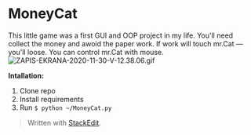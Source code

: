 ﻿
# MoneyCat

This little game was a first GUI and OOP project in my life.
You'll need collect the money and awoid the paper work.
If work will touch mr.Cat — you'll loose. 
You can control mr.Cat with mouse.
![ZAPIS-EKRANA-2020-11-30-V-12.38.06.gif](https://s3.gifyu.com/images/ZAPIS-EKRANA-2020-11-30-V-12.38.06.gif)

**Intallation:**
1. Clone repo
2. Install requirements
3. Run `$ python ~/MoneyCat.py`

> Written with [StackEdit](https://stackedit.io/).
